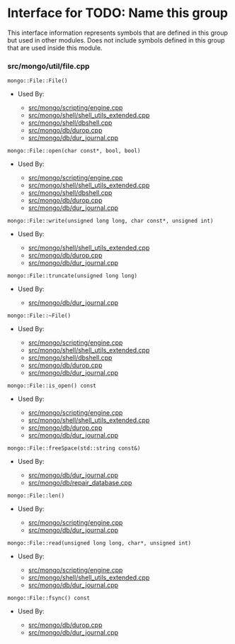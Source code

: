 
# Interface for TODO: Name this group
This interface information represents symbols that are defined in this group but used in other modules.  Does not include symbols defined in this group that are used inside this module.

### src/mongo/util/file.cpp

<div></div>

    mongo::File::File()

- Used By:

    - [src/mongo/scripting/engine.cpp](../../../../javascript/javascript\_libraries)
    - [src/mongo/shell/shell\_utils\_extended.cpp](../../../../mongo\_shell/mongo\_shell)
    - [src/mongo/shell/dbshell.cpp](../../../../mongo\_shell/mongo\_shell)
    - [src/mongo/db/durop.cpp](../../../../storage/journaling)
    - [src/mongo/db/dur\_journal.cpp](../../../../storage/journaling)

<div></div>

    mongo::File::open(char const*, bool, bool)

- Used By:

    - [src/mongo/scripting/engine.cpp](../../../../javascript/javascript\_libraries)
    - [src/mongo/shell/shell\_utils\_extended.cpp](../../../../mongo\_shell/mongo\_shell)
    - [src/mongo/shell/dbshell.cpp](../../../../mongo\_shell/mongo\_shell)
    - [src/mongo/db/durop.cpp](../../../../storage/journaling)
    - [src/mongo/db/dur\_journal.cpp](../../../../storage/journaling)

<div></div>

    mongo::File::write(unsigned long long, char const*, unsigned int)

- Used By:

    - [src/mongo/shell/shell\_utils\_extended.cpp](../../../../mongo\_shell/mongo\_shell)
    - [src/mongo/db/durop.cpp](../../../../storage/journaling)
    - [src/mongo/db/dur\_journal.cpp](../../../../storage/journaling)

<div></div>

    mongo::File::truncate(unsigned long long)

- Used By:

    - [src/mongo/db/dur\_journal.cpp](../../../../storage/journaling)

<div></div>

    mongo::File::~File()

- Used By:

    - [src/mongo/scripting/engine.cpp](../../../../javascript/javascript\_libraries)
    - [src/mongo/shell/shell\_utils\_extended.cpp](../../../../mongo\_shell/mongo\_shell)
    - [src/mongo/shell/dbshell.cpp](../../../../mongo\_shell/mongo\_shell)
    - [src/mongo/db/durop.cpp](../../../../storage/journaling)
    - [src/mongo/db/dur\_journal.cpp](../../../../storage/journaling)

<div></div>

    mongo::File::is_open() const

- Used By:

    - [src/mongo/scripting/engine.cpp](../../../../javascript/javascript\_libraries)
    - [src/mongo/shell/shell\_utils\_extended.cpp](../../../../mongo\_shell/mongo\_shell)
    - [src/mongo/db/durop.cpp](../../../../storage/journaling)
    - [src/mongo/db/dur\_journal.cpp](../../../../storage/journaling)

<div></div>

    mongo::File::freeSpace(std::string const&)

- Used By:

    - [src/mongo/db/dur\_journal.cpp](../../../../storage/journaling)
    - [src/mongo/db/repair\_database.cpp](../../../../storage/repair\_database)

<div></div>

    mongo::File::len()

- Used By:

    - [src/mongo/scripting/engine.cpp](../../../../javascript/javascript\_libraries)
    - [src/mongo/db/dur\_journal.cpp](../../../../storage/journaling)

<div></div>

    mongo::File::read(unsigned long long, char*, unsigned int)

- Used By:

    - [src/mongo/scripting/engine.cpp](../../../../javascript/javascript\_libraries)
    - [src/mongo/shell/shell\_utils\_extended.cpp](../../../../mongo\_shell/mongo\_shell)
    - [src/mongo/db/dur\_journal.cpp](../../../../storage/journaling)

<div></div>

    mongo::File::fsync() const

- Used By:

    - [src/mongo/db/durop.cpp](../../../../storage/journaling)
    - [src/mongo/db/dur\_journal.cpp](../../../../storage/journaling)
